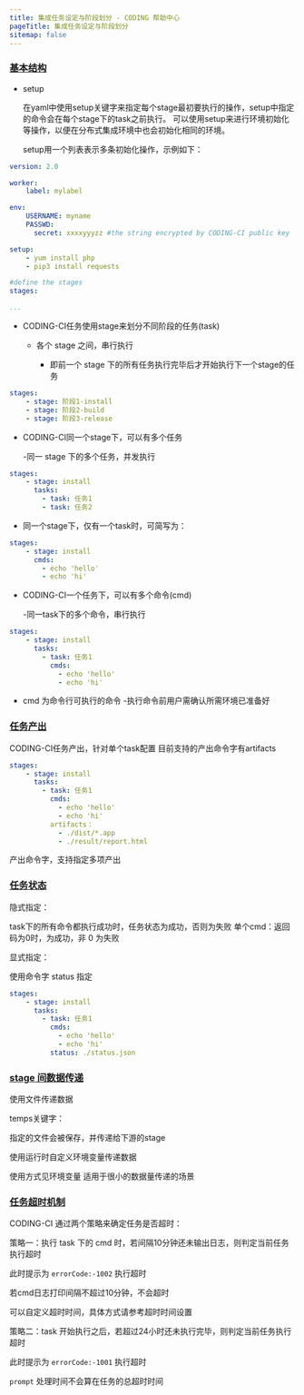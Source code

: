 ```yaml
---
title: 集成任务设定与阶段划分 - CODING 帮助中心
pageTitle: 集成任务设定与阶段划分
sitemap: false
---
```


### [基本结构](#basic)

-   setup

    在yaml中使用setup关键字来指定每个stage最初要执行的操作，setup中指定的命令会在每个stage下的task之前执行。
    可以使用setup来进行环境初始化等操作，以便在分布式集成环境中也会初始化相同的环境。

    setup用一个列表表示多条初始化操作，示例如下：

```yml
version: 2.0

worker:
    label: mylabel

env:
    USERNAME: myname
    PASSWD:
      secret: xxxxyyyzz #the string encrypted by CODING-CI public key

setup:
    - yum install php
    - pip3 install requests

#define the stages
stages:

...

```

-   CODING-CI任务使用stage来划分不同阶段的任务(task)

    -   各个 stage 之间，串行执行

        -   即前一个 stage 下的所有任务执行完毕后才开始执行下一个stage的任务

```yml
stages:
    - stage: 阶段1-install
    - stage: 阶段2-build
    - stage: 阶段3-release
```
-   CODING-CI同一个stage下，可以有多个任务

    -同一 stage 下的多个任务，并发执行

```yml
stages:
    - stage: install
      tasks:
        - task: 任务1
        - task: 任务2
```

-   同一个stage下，仅有一个task时，可简写为：

```yml
stages:
    - stage: install
      cmds:
        - echo 'hello'
        - echo 'hi'
```

-   CODING-CI一个任务下，可以有多个命令(cmd)

    -同一task下的多个命令，串行执行

```yml
stages:
    - stage: install
      tasks:
        - task: 任务1
          cmds:
            - echo 'hello'
            - echo 'hi'
```

-   cmd 为命令行可执行的命令
    -执行命令前用户需确认所需环境已准备好

### [任务产出](#output)

CODING-CI任务产出，针对单个task配置
目前支持的产出命令字有artifacts

```yml
stages:
    - stage: install
      tasks:
        - task: 任务1
          cmds:
            - echo 'hello'
            - echo 'hi'
          artifacts：
            - ./dist/*.app
            - ./result/report.html
```

产出命令字，支持指定多项产出

### [任务状态](#stage)

隐式指定：

task下的所有命令都执行成功时，任务状态为成功，否则为失败
单个cmd：返回码为0时，为成功，非 0 为失败

显式指定：

使用命令字 status 指定

```yml
stages:
    - stage: install
      tasks:
        - task: 任务1
          cmds:
            - echo 'hello'
            - echo 'hi'
          status: ./status.json
```

### [stage 间数据传递](#stage-transfer)


使用文件传递数据

temps关键字：

指定的文件会被保存，并传递给下游的stage

使用运行时自定义环境变量传递数据

使用方式见环境变量
适用于很小的数据量传递的场景

### [任务超时机制](#ttl)

CODING-CI 通过两个策略来确定任务是否超时：

策略一：执行 task 下的 cmd 时，若间隔10分钟还未输出日志，则判定当前任务执行超时

此时提示为 `errorCode:-1002` 执行超时

若cmd日志打印间隔不超过10分钟，不会超时

可以自定义超时时间，具体方式请参考超时时间设置

策略二：task 开始执行之后，若超过24小时还未执行完毕，则判定当前任务执行超时

此时提示为 `errorCode:-1001` 执行超时

`prompt` 处理时间不会算在任务的总超时时间


